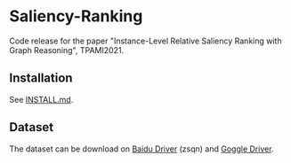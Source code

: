 # Saliency-Ranking
Code release for the paper "Instance-Level Relative Saliency Ranking with Graph Reasoning", TPAMI2021.

## Installation
See [INSTALL.md](INSTALL.md).

## Dataset
The dataset can be download on [Baidu Driver](https://pan.baidu.com/s/1vzH_av0zCFhTL4WqpbTVmQ) (zsqn) and [Goggle Driver](https://drive.google.com/file/d/1R-S9yT0khNehAaA1M13N0AQGOicJS7uh/view?usp=sharing).
